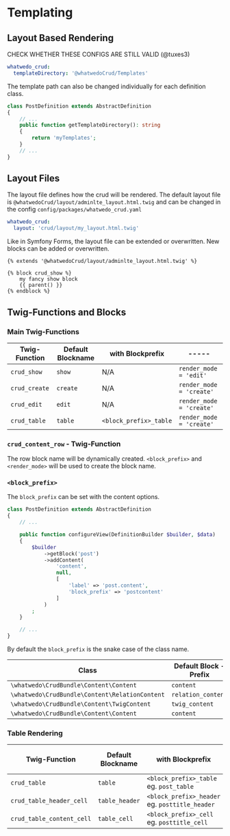 # Templating

## Layout Based Rendering

CHECK WHETHER THESE CONFIGS ARE STILL VALID (@tuxes3)

```yaml
whatwedo_crud:
  templateDirectory: '@whatwedoCrud/Templates'
```

The template path can also be changed individually for each definition class. 

```php
class PostDefinition extends AbstractDefinition
{
    // ...
    public function getTemplateDirectory(): string
    {
        return 'myTemplates';
    }
    // ...
}
```

## Layout Files

The layout file defines how the crud will be rendered. The default layout file is `@whatwedoCrud/layout/adminlte_layout.html.twig` 
and can be changed in the config `config/packages/whatwedo_crud.yaml`

```yaml
whatwedo_crud:
  layout: 'crud/layout/my_layout.html.twig'
```

Like in Symfony Forms, the layout file can be extended or overwritten. New blocks can be added or overwritten. 

```twig
{% extends '@whatwedoCrud/layout/adminlte_layout.html.twig' %}

{% block crud_show %}
    my fancy show block
    {{ parent() }}
{% endblock %}

```

## Twig-Functions and Blocks


### Main Twig-Functions
| Twig-Function  | Default Blockname | with Blockprefix        | -----                     |
|--------------- |----------         | ----                    | -----                     |
|`crud_show`     |`show`             | N/A                     | `render_mode = 'edit'`    |
|`crud_create`   |`create`           | N/A                     | `render_mode = 'create'`  |
|`crud_edit`     |`edit`             | N/A                     | `render_mode = 'create'`  |
|`crud_table`    |`table`            | `<block_prefix>_table`  | `render_mode = 'create'`  |


### `crud_content_row` - Twig-Function 

The row block name will be dynamically created. `<block_prefix>` and `<render_mode>` will be used to create the block name.

### `<block_prefix>`

The `block_prefix` can be set with the content options.

```php
class PostDefinition extends AbstractDefinition
{
    // ...

    public function configureView(DefinitionBuilder $builder, $data)
    {
        $builder
            ->getBlock('post')
            ->addContent(
                'content',
                null,
                [
                    'label' => 'post.content',
                    'block_prefix' => 'postcontent'
                ]
            )
        ;
    }

    // ...
}
```

By default the `block_prefix` is the snake case of the class name. 

| Class                                         | Default Block - Prefix |
|---------------                                |-----------             |
|`\whatwedo\CrudBundle\Content\Content`         |`content`               |
|`\whatwedo\CrudBundle\Content\RelationContent` |`relation_content`      |
|`\whatwedo\CrudBundle\Content\TwigContent`     |`twig_content`          |
|`\whatwedo\CrudBundle\Content\Content`         |`content`               | 



### Table Rendering

| Twig-Function             | Default Blockname | with Blockprefix | ---   |
|---------------            | ----------        | ----                   | -----                     |
|`crud_table`               | `table`           | `<block_prefix>_table`<br> eg. `post_table`        |
|`crud_table_header_cell`   | `table_header`    | `<block_prefix>_header`<br> eg. `posttitle_header` |
|`crud_table_content_cell`  | `table_cell`      | `<block_prefix>_cell`<br> eg. `posttitle_cell`     |

